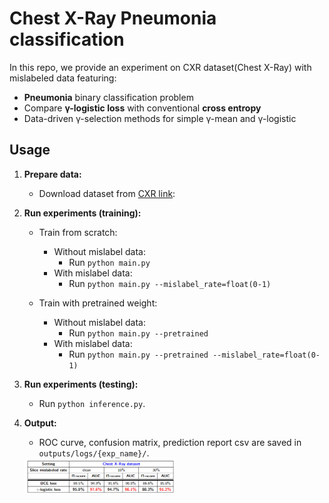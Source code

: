 # Chest X-Ray Pneumonia classification
In this repo, we provide an experiment on CXR dataset(Chest X-Ray) with mislabeled data featuring:

- **Pneumonia** binary classification problem
- Compare **γ-logistic loss** with conventional **cross entropy**
- Data-driven γ-selection methods for simple γ-mean and γ-logistic

## Usage
1. **Prepare data:**
     - Download dataset from [CXR link](https://www.kaggle.com/datasets/paultimothymooney/chest-xray-pneumonia):
     
2. **Run experiments (training):**
     - Train from scratch:
       - Without mislabel data:
          - Run `python main.py`
       - With mislabel data:
          - Run `python main.py --mislabel_rate=float(0-1)`

     - Train with pretrained weight:
       - Without mislabel data:
          - Run `python main.py --pretrained`
       - With mislabel data:
          - Run `python main.py --pretrained --mislabel_rate=float(0-1)`
3. **Run experiments (testing):**
     - Run `python inference.py`.
4. **Output:**
     - ROC curve, confusion matrix, prediction report csv are saved in `outputs/logs/{exp_name}/`.
     <img src=/images/cxr_table.png width=50% height=50%>
